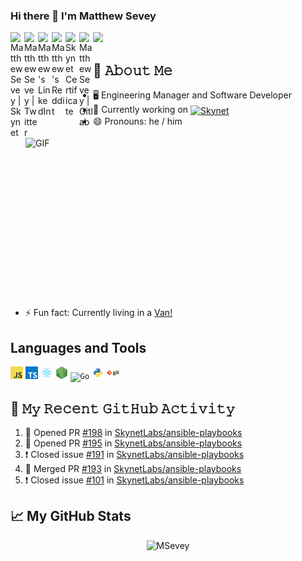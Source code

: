 ### Hi there 👋 I'm Matthew Sevey

<a href="http://sevey.hns.to">
  <img align="left" alt="Matthew Sevey | Skynet" width="22px" src="https://siasky.net/AAAW-h21PPBfkDsDaL1HwKasKBKc08i6Euz8I_9CLM3eww" />
</a>
<a href="https://twitter.com/mjsevey">
  <img align="left" alt="Matthew Sevey | Twitter" width="22px" src="https://raw.githubusercontent.com/peterthehan/peterthehan/master/assets/twitter.svg" />
</a>
<a href="https://www.linkedin.com/in/sevey/">
  <img align="left" alt="Matthew's LinkedIn" width="22px" src="https://raw.githubusercontent.com/peterthehan/peterthehan/master/assets/linkedin.svg" />
</a>
<a href="https://www.reddit.com/user/MSevey">
  <img align="left" alt="Matthew's Reddit" width="22px" src="https://raw.githubusercontent.com/peterthehan/peterthehan/master/assets/reddit.svg" />
</a>
<a href="https://siasky.net/AADZA6UAqnXIRrSjP4QR7jB417_o8ma9T4M11KwPfDxdww/">
  <img align="left" alt="Skynet Certificate" width="22px" src="https://siasky.net/PAGc2jf3RAll7vw4w8a9xnhtArlmnRvSjKCbu6rcPVBeSg" />
</a>
<a href="https://gitlab.com/MSevey">
  <img align="left" alt="Matthew Sevey | Gitlab" width="22px" src="https://siasky.net/EAArRH4UAWJ-pjFu8V6XHiIFYLx4ch0xWruGhoStZzm5hg" />
</a>
<!--
<a href="https://www.instagram.com/trek2gether">
  <img align="left" alt="Trek2gether Instagram" width="22px" src="https://siasky.net/OAC__tLuDnjkesLyUfnF9Bd6Y0cSI4zPjvuXCGAnLiUCBw" />
</a>
-->

<!--
**MSevey/MSevey** is a ✨ _special_ ✨ repository because its `README.md` (this file) appears on your GitHub profile.

Here are some ideas to get you started:

- 🔭 I’m currently working on ...
- 🌱 I’m currently learning ...
- 👯 I’m looking to collaborate on ...
- 🤔 I’m looking for help with ...
- 💬 Ask me about ...
- 📫 How to reach me: ...
- 😄 Pronouns: ...
- ⚡ Fun fact: ...
-->

![](https://visitor-badge.glitch.me/badge?page_id=MSevey.MSevey)
  
 <img align="right" alt="GIF" src="https://media.giphy.com/media/zOvBKUUEERdNm/giphy-downsized.gif" width="480" height="270"  /> 


## :book: 𝙰𝚋𝚘𝚞𝚝 𝙼𝚎
- 🖥 Engineering Manager and Software Developer
- 💼 Currently working on [<img src="https://siasky.net/OACSa6AlWYA_RMifCvTmuhFSx4hhzuBLDy5CKJ7AFnmAVA" height="30em" align="center" alt="Skynet" title="Skynet"/>](https://siasky.net)
- 😄 Pronouns: he / him
- ⚡ Fun fact: Currently living in a [Van!](https://www.instagram.com/trek2gether/) 
<!-- - 💻 𝙵𝚘𝚞𝚗𝚍𝚎𝚛 𝚘𝚏 SkyBuy -->

## Languages and Tools  
<code><img height="20" alt="JS" src="https://raw.githubusercontent.com/github/explore/80688e429a7d4ef2fca1e82350fe8e3517d3494d/topics/javascript/javascript.png"></code>
<code><img height="20" alt="TS" src="https://raw.githubusercontent.com/github/explore/80688e429a7d4ef2fca1e82350fe8e3517d3494d/topics/typescript/typescript.png"></code>
<code><img height="20" alt="React" src="https://raw.githubusercontent.com/github/explore/80688e429a7d4ef2fca1e82350fe8e3517d3494d/topics/react/react.png"></code>
<code><img height="20" alt="NodeJS" src="https://raw.githubusercontent.com/github/explore/80688e429a7d4ef2fca1e82350fe8e3517d3494d/topics/nodejs/nodejs.png"></code>
<code><img height="20" alt="Go" src="https://siasky.net/rAAIAcjh59hdOPx2aH0azea7sY8wdaJVWwNZ8GlMKOjcfQ"></code>
<code><img height="20" alt="Python" src="https://raw.githubusercontent.com/github/explore/80688e429a7d4ef2fca1e82350fe8e3517d3494d/topics/python/python.png"></code>
<code><img height="20" alt="Git" src="https://raw.githubusercontent.com/github/explore/80688e429a7d4ef2fca1e82350fe8e3517d3494d/topics/git/git.png"></code>

## 🔔 𝙼𝚢 𝚁𝚎𝚌𝚎𝚗𝚝 𝙶𝚒𝚝𝙷𝚞𝚋 𝙰𝚌𝚝𝚒𝚟𝚒𝚝𝚢
<!--START_SECTION:activity-->
1. 💪 Opened PR [#198](https://github.com/SkynetLabs/ansible-playbooks/pull/198) in [SkynetLabs/ansible-playbooks](https://github.com/SkynetLabs/ansible-playbooks)
2. 💪 Opened PR [#195](https://github.com/SkynetLabs/ansible-playbooks/pull/195) in [SkynetLabs/ansible-playbooks](https://github.com/SkynetLabs/ansible-playbooks)
3. ❗️ Closed issue [#191](https://github.com/SkynetLabs/ansible-playbooks/issues/191) in [SkynetLabs/ansible-playbooks](https://github.com/SkynetLabs/ansible-playbooks)
4. 🎉 Merged PR [#193](https://github.com/SkynetLabs/ansible-playbooks/pull/193) in [SkynetLabs/ansible-playbooks](https://github.com/SkynetLabs/ansible-playbooks)
5. ❗️ Closed issue [#101](https://github.com/SkynetLabs/ansible-playbooks/issues/101) in [SkynetLabs/ansible-playbooks](https://github.com/SkynetLabs/ansible-playbooks)
<!--END_SECTION:activity-->

## 📈 My GitHub Stats

<p align="center"> <img src="https://github-readme-stats.vercel.app/api?username=MSevey&show_icons=true&theme=gotham" alt="MSevey" />

